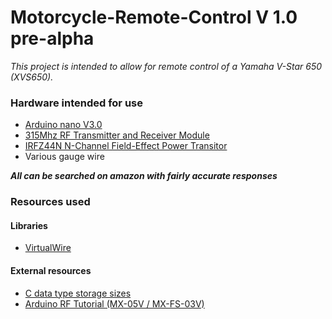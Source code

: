# Motorcycle-Remote-Control V 1.0 pre-alpha
*This project is intended to allow for remote control of a Yamaha V-Star 650 (XVS650).*


### Hardware intended for use
* [Arduino nano V3.0](https://store.arduino.cc/usa/arduino-nano)
* [315Mhz RF Transmitter and Receiver Module](http://www.hiletgo.com/ProductDetail/2157209.html)
* [IRFZ44N N-Channel Field-Effect Power Transitor](https://www.infineon.com/dgdl/irfz44n.pdf?fileId=5546d462533600a40153563b3575220b)
* Various gauge wire

***All can be searched on amazon with fairly accurate responses***

### Resources used

#### Libraries
* [VirtualWire](https://www.pjrc.com/teensy/td_libs_VirtualWire.html)

#### External resources
* [C data type storage sizes](https://intellipaat.com/tutorial/c-tutorial/c-data-types)
* [Arduino RF Tutorial (MX-05V / MX-FS-03V)](https://www.youtube.com/watch?v=cplAjvAAEDw&list=LLQJywBYkZNHAE-BNjEt2v4g)

### 

